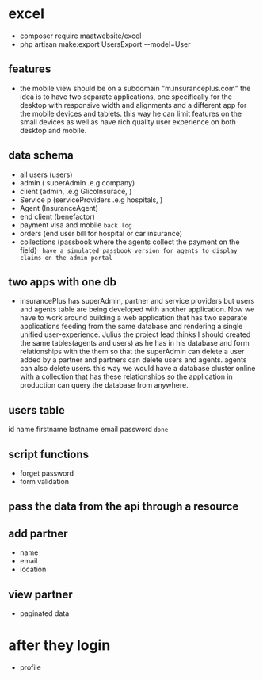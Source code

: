 
# excel
 - composer require maatwebsite/excel
 - php artisan make:export UsersExport --model=User




##  features
- the mobile view should be on a subdomain "m.insuranceplus.com" the idea is to have two separate applications, one specifically for the desktop with responsive width and alignments and a different app for the mobile devices and tablets. this way he can limit features on the small devices as well as have rich quality user experience on both desktop and mobile.
  
## data schema
 - all users (users)
 - admin     ( superAdmin .e.g company)
 - client     (admin, .e.g GlicoInsurace,  )
 - Service p  (serviceProviders .e.g hospitals, )
 - Agent       (InsuranceAgent)
 - end client  (benefactor)
 - payment visa and mobile  ``` back log ```
 - orders    (end user bill for hospital or car insurance)
 - collections  (passbook where the agents collect the payment on the field)
   ``` have a simulated passbook version for agents to display claims on the admin portal``` 

## two apps with one db
- insurancePlus has superAdmin, partner and service providers but users and agents table are being developed with another application. Now we have to work around building a web application that has two separate applications feeding from the same database and rendering a single unified user-experience. Julius the project lead thinks I should created the same tables(agents and users)  as he has in his database and form relationships with the them so that the superAdmin can delete a user added by a partner and partners can delete users and agents. agents can also delete users. this way we would have a database cluster online with a collection that has these relationships so the application in production can query the database from anywhere. 

## users table
  id name firstname lastname email password  `` done ``

## script functions
 - forget password 
 - form validation
  

## pass the data from the api through a resource



## add partner 
 
 - name
 - email
 - location

## view partner 
-  paginated data
  
  # after they login
 - profile 
